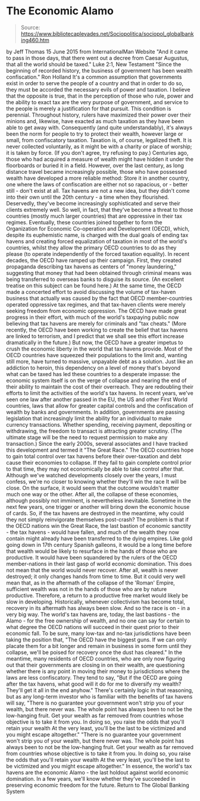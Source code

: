 # The Economic Alamo

> Source: https://www.bibliotecapleyades.net/Sociopolitica/sociopol_globalbanking460.htm

by Jeff Thomas 15 June 2015
from InternationalMan Website
"And it came to pass in those days,
that there went out a decree from Caesar Augustus,
that all the world should be taxed."
Luke 2:1, New Testament
"Since the beginning of recorded history,
the business of government has been wealth confiscation."
Ron Holland
It's a common assumption that governments exist in order to serve the people of a country and that in order to do so, they must be accorded the necessary evils of power and taxation.
I believe that the opposite is true, that in the perception of those who rule, power and the ability to exact tax are the very purpose of government, and service to the people is merely a justification for that pursuit.
This condition is perennial.
Throughout history, rulers have maximized their power over their minions and, likewise, have exacted as much taxation as they have been able to get away with. Consequently (and quite understandably), it's always been the norm for people to try to protect their wealth, however large or small, from confiscatory taxation.
Taxation is, of course, legalized theft.
It is never collected voluntarily, as it might be with a charity or place of worship; it is taken by force. (If you don't agree, try refusing to pay.)
Centuries ago, those who had acquired a measure of wealth might have hidden it under the floorboards or buried it in a field.
However, over the last century, as long distance travel became increasingly possible, those who have possessed wealth have developed a more reliable method:
Store it in another country, one where the laws of confiscation are either not so rapacious, or - better still - don't exist at all.
Tax havens are not a new idea, but they didn't come into their own until the 20th century - a time when they flourished.
Deservedly, they've become increasingly sophisticated and serve their clients extremely well. So well, in fact, that they've become a threat to those countries (mostly much larger countries) that are oppressive in their tax regimes.
Eventually, these countries joined together to form the Organization for Economic Co-operation and Development (OECD), which, despite its euphemistic name, is charged with the dual goals of ending tax havens and creating forced equalization of taxation in most of the world's countries, whilst they allow the primary OECD countries to do as they please (to operate independently of the forced taxation equality).
In recent decades, the OECD have ramped up their campaign.
First, they created propaganda describing tax havens as centers of "money laundering," suggesting that money that had been obtained through criminal means was being transferred to overseas banks to disguise its source. (An excellent treatise on this subject can be found here.)
At the same time, the OECD made a concerted effort to avoid discussing the volume of tax-haven business that actually was caused by the fact that OECD member-countries operated oppressive tax regimes, and that tax-haven clients were merely seeking freedom from economic oppression.
The OECD have made great progress in their effort, with much of the world's taxpaying public now believing that tax havens are merely for criminals and "tax cheats."
(More recently, the OECD have been working to create the belief that tax havens are linked to terrorism, and I predict that we shall see this effort increase dramatically in the future.)
But now, the OECD have a greater impetus to crush the economic liberty in the world that tax havens provide. Most of the OECD countries have squeezed their populations to the limit and, wanting still more, have turned to massive, unpayable debt as a solution.
Just like an addiction to heroin, this dependency on a level of money that's beyond what can be taxed has led these countries to a desperate impasse:
the economic system itself is on the verge of collapse and nearing the end of their ability to maintain the cost of their overreach.
They are redoubling their efforts to limit the activities of the world's tax havens.
In recent years, we've seen one law after another passed in the EU, the US and other First World countries, laws that allow for greater capital controls and the confiscation of wealth by banks and governments.
In addition, governments are passing legislation that increasingly limit the ability for an individual to make currency transactions.
Whether spending, receiving payment, depositing or withdrawing, the freedom to transact is attracting greater scrutiny. (The ultimate stage will be the need to request permission to make any transaction.)
Since the early 2000s, several associates and I have tracked this development and termed it "The Great Race." The OECD countries hope to gain total control over tax havens before their over-taxation and debt cause their economies to collapse.
If they fail to gain complete control prior to that time, they may not economically be able to take control after that. Although we've watched developments closely over the years, I must confess, we're no closer to knowing whether they'll win the race It will be close.
On the surface, it would seem that the outcome wouldn't matter much one way or the other. After all, the collapse of these economies, although possibly not imminent, is nevertheless inevitable. Sometime in the next few years, one trigger or another will bring down the economic house of cards.
So, if the tax havens are destroyed in the meantime, why could they not simply reinvigorate themselves post-crash?
The problem is that if the OECD nations win the Great Race, the last bastion of economic sanctity - the tax havens - would have fallen, and much of the wealth they now contain might already have been transferred to the dying empires.
Like gold going down in 17th century Spanish galleons, it would be a long time before that wealth would be likely to resurface in the hands of those who are productive. It would have been squandered by the rulers of the OECD member-nations in their last gasp of world economic domination.
This does not mean that the world would never recover. After all, wealth is never destroyed; it only changes hands from time to time.
But it could very well mean that, as in the aftermath of the collapse of the 'Roman' Empire, sufficient wealth was not in the hands of those who are by nature productive. Therefore, a return to a productive free market would likely be slow in developing.
Historically, whenever collectivism has become total, recovery in its aftermath has always been slow.
And so the race is on - in a very big way. The world's tax havens are, today, the last bastions - the Alamo - for the free ownership of wealth, and no one can say for certain to what degree the OECD nations will succeed in their quest prior to their economic fall.
To be sure, many low-tax and no-tax jurisdictions have been taking the position that,
"The OECD have the biggest guns. If we can only placate them for a bit longer and remain in business in some form until they collapse, we'll be poised for recovery once the dust has cleared."
In the meantime, many residents of OECD countries, who are only now figuring out that their governments are closing in on their wealth, are questioning whether there is any point in moving their money to jurisdictions where the laws are less confiscatory.
They tend to say,
"But if the OECD are going after the tax havens, what good will it do for me to diversify my wealth? They'll get it all in the end anyhow."
There's certainly logic in that reasoning, but as any long-term investor who is familiar with the benefits of tax havens will say,
"There is no guarantee your government won't strip you of your wealth, but there never was. The whole point has always been to not be the low-hanging fruit. Get your wealth as far removed from countries whose objective is to take it from you. In doing so, you raise the odds that you'll retain your wealth At the very least, you'll be the last to be victimized and you might escape altogether."
"There is no guarantee your government won't strip you of your wealth, but there never was.
The whole point has always been to not be the low-hanging fruit. Get your wealth as far removed from countries whose objective is to take it from you. In doing so, you raise the odds that you'll retain your wealth
At the very least, you'll be the last to be victimized and you might escape altogether."
In essence, the world's tax havens are the economic Alamo - the last holdout against world economic domination.
In a few years, we'll know whether they've succeeded in preserving economic freedom for the future.
Return to The Global Banking System
